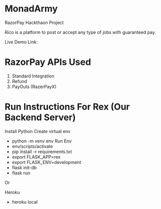 # MonadArmy

RazorPay Hackthaon Project 

Rico is a platform to post or accept any type of jobs with guaranteed pay. 

Live Demo Link: 

# RazorPay APIs Used 

1. Standard Integration 
2. Refund 
3. PayOuts (RazerPayX)

# Run Instructions For Rex (Our Backend Server)

Install Python
Create virtual env
- python -m venv env
Run Env
- env/scripts/activate
- pip install -r requirements.txt
- export FLASK_APP=rex
- export FLASK_ENV=development
- flask init-db
- flask run

Or

Heroku
- heroku local